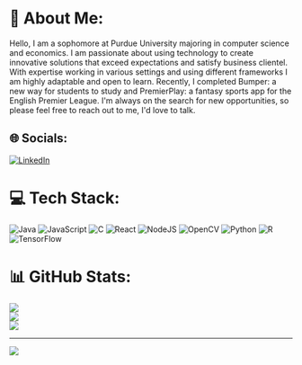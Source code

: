 # 💫 About Me:
Hello, I am a sophomore at Purdue University majoring in computer science and economics. I am passionate about using technology to create innovative solutions that exceed expectations and satisfy business clientel. With expertise working in various settings and using different frameworks I am highly adaptable and open to learn. Recently, I completed Bumper: a new way for students to study and PremierPlay: a fantasy sports app for the English Premier League. I'm always on the search for new opportunities, so please feel free to reach out to me, I'd love to talk.


## 🌐 Socials:
[![LinkedIn](https://img.shields.io/badge/LinkedIn-%230077B5.svg?logo=linkedin&logoColor=white)](https://linkedin.com/in/tristan-sze-57583926b) 

# 💻 Tech Stack:
![Java](https://img.shields.io/badge/java-%23ED8B00.svg?style=for-the-badge&logo=openjdk&logoColor=white) ![JavaScript](https://img.shields.io/badge/javascript-%23323330.svg?style=for-the-badge&logo=javascript&logoColor=%23F7DF1E) ![C](https://img.shields.io/badge/c-%2300599C.svg?style=for-the-badge&logo=c&logoColor=white) ![React](https://img.shields.io/badge/react-%2320232a.svg?style=for-the-badge&logo=react&logoColor=%2361DAFB) ![NodeJS](https://img.shields.io/badge/node.js-6DA55F?style=for-the-badge&logo=node.js&logoColor=white) ![OpenCV](https://img.shields.io/badge/opencv-%23white.svg?style=for-the-badge&logo=opencv&logoColor=white) ![Python](https://img.shields.io/badge/python-3670A0?style=for-the-badge&logo=python&logoColor=ffdd54) ![R](https://img.shields.io/badge/r-%23276DC3.svg?style=for-the-badge&logo=r&logoColor=white) ![TensorFlow](https://img.shields.io/badge/TensorFlow-%23FF6F00.svg?style=for-the-badge&logo=TensorFlow&logoColor=white)
# 📊 GitHub Stats:
![](https://github-readme-stats.vercel.app/api?username=tristansze&theme=dark&hide_border=false&include_all_commits=false&count_private=false)<br/>
![](https://github-readme-streak-stats.herokuapp.com/?user=tristansze&theme=dark&hide_border=false)<br/>
![](https://github-readme-stats.vercel.app/api/top-langs/?username=tristansze&theme=dark&hide_border=false&include_all_commits=false&count_private=false&layout=compact)

---
[![](https://visitcount.itsvg.in/api?id=tristansze&icon=0&color=0)](https://visitcount.itsvg.in)

<!-- Proudly created with GPRM ( https://gprm.itsvg.in ) -->
